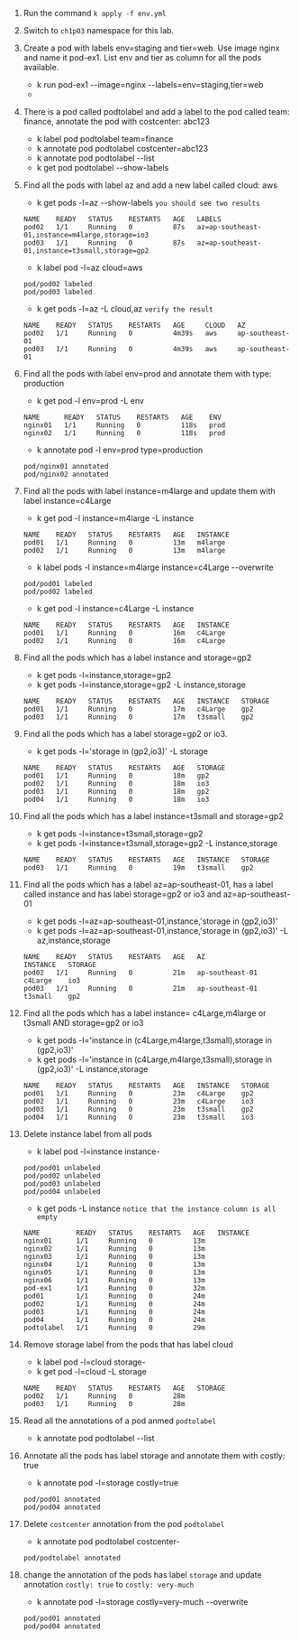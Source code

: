 1. Run the command `k apply -f env.yml`
2. Switch to `ch1p03` namespace for this lab.
3. Create a pod with labels env=staging and tier=web. Use image nginx and name it pod-ex1. List env and tier as column for all the pods available.
    - k run pod-ex1 --image=nginx --labels=env=staging,tier=web
    - 
4. There is a pod called podtolabel and add a label to the pod called team: finance, annotate the pod with costcenter: abc123
    - k label pod podtolabel team=finance
    - k annotate pod podtolabel costcenter=abc123
    - k annotate pod podtolabel --list
    - k get pod podtolabel --show-labels
5. Find all the pods with label az and add a new label called cloud: aws
    - k get pods -l=az --show-labels `you should see two results`
    ```
    NAME    READY   STATUS    RESTARTS   AGE   LABELS
    pod02   1/1     Running   0          87s   az=ap-southeast-01,instance=m4large,storage=io3
    pod03   1/1     Running   0          87s   az=ap-southeast-01,instance=t3small,storage=gp2
    ```
    - k label pod -l=az cloud=aws
    ```
    pod/pod02 labeled
    pod/pod03 labeled
    ```
    - k get pods -l=az -L cloud,az `verify the result`
    ```
    NAME    READY   STATUS    RESTARTS   AGE     CLOUD   AZ
    pod02   1/1     Running   0          4m39s   aws     ap-southeast-01
    pod03   1/1     Running   0          4m39s   aws     ap-southeast-01
    ```
6. Find all the pods with label env=prod and annotate them with type: production
    - k get pod -l env=prod -L env
    ```
    NAME      READY   STATUS    RESTARTS   AGE    ENV
    nginx01   1/1     Running   0          118s   prod
    nginx02   1/1     Running   0          118s   prod
    ```
    - k annotate pod -l env=prod type=production
    ```
    pod/nginx01 annotated
    pod/nginx02 annotated
    ```
7. Find all the pods with label instance=m4large and update them with label instance=c4Large
    -  k get pod -l instance=m4large -L instance
    ```
    NAME    READY   STATUS    RESTARTS   AGE   INSTANCE
    pod01   1/1     Running   0          13m   m4large
    pod02   1/1     Running   0          13m   m4large
    ```
    - k label pods -l instance=m4large instance=c4Large --overwrite
    ```
    pod/pod01 labeled
    pod/pod02 labeled
    ```
    - k get pod -l instance=c4Large -L instance
    ```
    NAME    READY   STATUS    RESTARTS   AGE   INSTANCE
    pod01   1/1     Running   0          16m   c4Large
    pod02   1/1     Running   0          16m   c4Large
    ```
8. Find all the pods which has a label instance and storage=gp2
    - k get pods -l=instance,storage=gp2
    - k get pods -l=instance,storage=gp2 -L instance,storage
    ```
    NAME    READY   STATUS    RESTARTS   AGE   INSTANCE   STORAGE
    pod01   1/1     Running   0          17m   c4Large    gp2
    pod03   1/1     Running   0          17m   t3small    gp2
    ```
9. Find all the pods which has a label storage=gp2 or io3.
    - k get pods -l='storage in (gp2,io3)' -L storage
    ```
    NAME    READY   STATUS    RESTARTS   AGE   STORAGE
    pod01   1/1     Running   0          18m   gp2
    pod02   1/1     Running   0          18m   io3
    pod03   1/1     Running   0          18m   gp2
    pod04   1/1     Running   0          18m   io3
    ```
10. Find all the pods which has a label instance=t3small and storage=gp2
    - k get pods -l=instance=t3small,storage=gp2
    - k get pods -l=instance=t3small,storage=gp2 -L instance,storage
    ```
    NAME    READY   STATUS    RESTARTS   AGE   INSTANCE   STORAGE
    pod03   1/1     Running   0          19m   t3small    gp2
    ```
11. Find all the pods which has a label az=ap-southeast-01, has a label called instance and has label storage=gp2 or io3 and az=ap-southeast-01
    - k get pods -l=az=ap-southeast-01,instance,'storage in (gp2,io3)'
    - k get pods -l=az=ap-southeast-01,instance,'storage in (gp2,io3)' -L az,instance,storage
    ```
    NAME    READY   STATUS    RESTARTS   AGE   AZ                INSTANCE   STORAGE
    pod02   1/1     Running   0          21m   ap-southeast-01   c4Large    io3
    pod03   1/1     Running   0          21m   ap-southeast-01   t3small    gp2
    ```
12. Find all the pods which has a label instance= c4Large,m4large or t3small AND storage=gp2 or io3
    - k get pods -l='instance in (c4Large,m4large,t3small),storage in (gp2,io3)'
    - k get pods -l='instance in (c4Large,m4large,t3small),storage in (gp2,io3)' -L instance,storage
    ```
    NAME    READY   STATUS    RESTARTS   AGE   INSTANCE   STORAGE
    pod01   1/1     Running   0          23m   c4Large    gp2
    pod02   1/1     Running   0          23m   c4Large    io3
    pod03   1/1     Running   0          23m   t3small    gp2
    pod04   1/1     Running   0          23m   t3small    io3
    ```
13. Delete instance label from all pods
    - k label pod -l=instance instance-
    ```
    pod/pod01 unlabeled
    pod/pod02 unlabeled
    pod/pod03 unlabeled
    pod/pod04 unlabeled
    ```
    - k get pods -L instance `notice that the instance column is all empty`
    ```
    NAME         READY   STATUS    RESTARTS   AGE   INSTANCE
    nginx01      1/1     Running   0          13m   
    nginx02      1/1     Running   0          13m   
    nginx03      1/1     Running   0          13m   
    nginx04      1/1     Running   0          13m   
    nginx05      1/1     Running   0          13m   
    nginx06      1/1     Running   0          13m   
    pod-ex1      1/1     Running   0          32m   
    pod01        1/1     Running   0          24m   
    pod02        1/1     Running   0          24m   
    pod03        1/1     Running   0          24m   
    pod04        1/1     Running   0          24m   
    podtolabel   1/1     Running   0          29m 
    ```

14. Remove storage label from the pods that has label cloud
    - k label pod -l=cloud storage-
    - k get pod -l=cloud -L storage
    ```
    NAME    READY   STATUS    RESTARTS   AGE   STORAGE
    pod02   1/1     Running   0          28m   
    pod03   1/1     Running   0          28m  
    ```
15. Read all the annotations of a pod anmed `podtolabel`
    - k annotate pod podtolabel --list
16. Annotate all the pods has label storage and annotate them with costly: true
    - k annotate pod -l=storage costly=true
    ```
    pod/pod01 annotated
    pod/pod04 annotated
    ```
17. Delete `costcenter` annotation from the pod `podtolabel`
    - k annotate pod podtolabel costcenter-
    ```
    pod/podtolabel annotated
    ```
18. change the annotation of the pods has label `storage` and update annotation `costly: true` to `costly: very-much`
    - k annotate pod -l=storage costly=very-much --overwrite
    ```
    pod/pod01 annotated
    pod/pod04 annotated
    ```